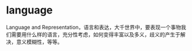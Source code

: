 language
========

Language and Representation，语言和表达，大千世界中，要表现一个事物我们需要用什么样的语言，充分性考虑，如何变得丰富以及多义，歧义的产生于解决，意义模糊性，等等。
